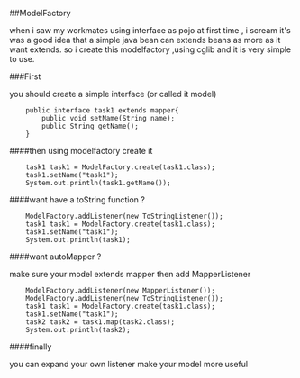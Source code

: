 ##ModelFactory

when i saw my workmates using interface as pojo at first time , i scream it's was a good idea that
a simple java bean can extends beans as more as it want extends.
so i create this modelfactory ,using cglib and it is very simple to use.

###First

you should create a simple interface (or called it model)

```code
    public interface task1 extends mapper{
        public void setName(String name);
        public String getName();
    }

```

####then using modelfactory create it 

```code
    task1 task1 = ModelFactory.create(task1.class);
    task1.setName("task1");
    System.out.println(task1.getName());
```

####want have a toString function ?

```code
    ModelFactory.addListener(new ToStringListener());
    task1 task1 = ModelFactory.create(task1.class);
    task1.setName("task1");
    System.out.println(task1);
```
####want autoMapper ?

make sure your model extends mapper then add MapperListener

```code
    ModelFactory.addListener(new MapperListener());
    ModelFactory.addListener(new ToStringListener());
    task1 task1 = ModelFactory.create(task1.class);
    task1.setName("task1");
    task2 task2 = task1.map(task2.class);
    System.out.println(task2);
```

####finally 

you can expand your own listener make your model more useful